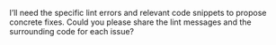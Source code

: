 I’ll need the specific lint errors and relevant code snippets to propose concrete fixes. Could you please share the lint messages and the surrounding code for each issue?